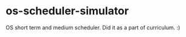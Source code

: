os-scheduler-simulator
======================

OS short term and medium scheduler. Did it as a part of curriculum. :)
